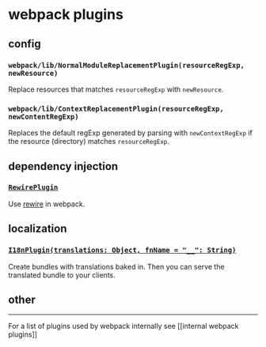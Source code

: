 # webpack plugins

## config

### `webpack/lib/NormalModuleReplacementPlugin(resourceRegExp, newResource)`

Replace resources that matches `resourceRegExp` with `newResource`.

### `webpack/lib/ContextReplacementPlugin(resourceRegExp, newContentRegExp)`

Replaces the default regExp generated by parsing with `newContextRegExp` if the resource (directory) matches `resourceRegExp`.

## dependency injection

### [`RewirePlugin`](https://github.com/jhnns/rewire-webpack)

Use [rewire](https://github.com/jhnns/rewire) in webpack.

## localization

### [`I18nPlugin(translations: Object, fnName = "__": String)`](https://github.com/webpack/i18n-webpack-plugin)

Create bundles with translations baked in. Then you can serve the translated bundle to your clients.

## other

---

For a list of plugins used by webpack internally see [[internal webpack plugins]]